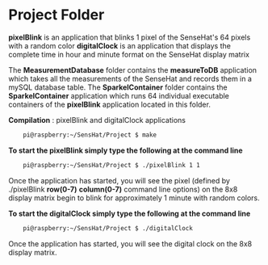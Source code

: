# Project Folder

**pixelBlink** is an application that blinks 1 pixel of the SenseHat's 64 pixels with a random color
**digitalClock** is an application that displays the complete time in hour and minute format on the SenseHat display matrix

The **MeasurementDatabase** folder contains the **measureToDB** application which takes all the measurements of the SenseHat and records them in a mySQL database table.
The **SparkelContainer** folder contains the **SparkelContainer** application which runs 64 individual executable containers of the **pixelBlink** application located in this folder.

**Compilation** : pixelBlink and digitalClock applications
```bash
    pi@raspberry:~/SensHat/Project $ make
```

**To start the pixelBlink simply type the following at the command line**
```bash
    pi@raspberry:~/SensHat/Project $ ./pixelBlink 1 1
```
Once the application has started, you will see the pixel (defined by ./pixelBlink **row(0-7)** **column(0-7)** command line options) on the 8x8 display matrix begin to blink for approximately 1 minute with random colors.

**To start the digitalClock simply type the following at the command line**
```bash
    pi@raspberry:~/SensHat/Project $ ./digitalClock
```
Once the application has started, you will see the digital clock on the 8x8 display matrix.
